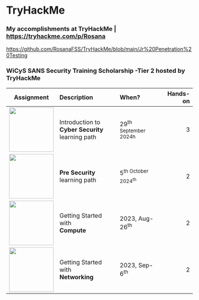 # TryHackMe
### My accomplishments at TryHackMe |  https://tryhackme.com/p/Rosana

https://github.com/RosanaFSS/TryHackMe/blob/main/Jr%20Penetration%20Testing


### WiCyS SANS Security Training Scholarship -Tier 2 hosted by TryHackMe

| Assignment         | Description                | When?     | Hands-on |
| :------------------: | :------------------------- | :-------- | --------: | 
| <img src="https://tryhackme-certificates.s3-eu-west-1.amazonaws.com/THM-FBOHY0UAVD.png" width="120" height="120"> | Introduction to<br>**Cyber Security** learning path | 29<sup>th September 2024h</sup> | 3 | 
| <img src="https://tryhackme-certificates.s3-eu-west-1.amazonaws.com/THM-1GBA9ROYFI.png" width="120" height="120"> | **Pre Security** learning path | 5<sup>th October 2024<sup>th</sup> | 2 | 
|  <img src="https://images.credly.com/size/340x340/images/9358115e-ead7-47c2-91e2-165b6a650a1b/image.png" width="120" height="120"> | Getting Started with<br>**Compute** | 2023, Aug-26<sup>th</sup> | 2 | 
|  <img src="https://images.credly.com/size/340x340/images/979e42e2-1d32-4d21-97ea-53d991ea50fb/image.png" width="120" height="120"> | Getting Started with<br>**Networking** | 2023, Sep-6<sup>th</sup> | 2 | 
